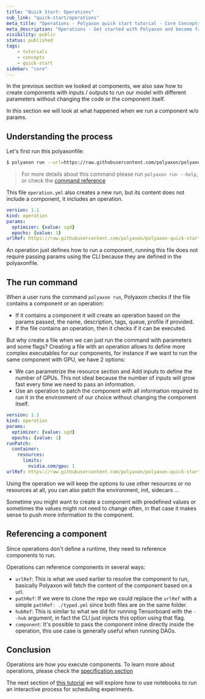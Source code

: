 ```yaml
---
title: "Quick Start: Operations"
sub_link: "quick-start/operations"
meta_title: "Operations - Polyaxon quick start tutorial - Core Concepts"
meta_description: "Operations - Get started with Polyaxon and become familiar with the ecosystem of Polyaxon with a top-level overview and useful links to get you started."
visibility: public
status: published
tags:
    - tutorials
    - concepts
    - quick-start
sidebar: "core"
---
```


In the previous section we looked at components, we also saw how to create components with inputs / outputs 
to run our model with different parameters without changing the code or the component itself.

In this section we will look at what happened when we run a component w/o params.

## Understanding the process

Let's first run this polyaxonfile:

```bash
$ polyaxon run --url=https://raw.githubusercontent.com/polyaxon/polyaxon-quick-start/master/experimentation/operation.yml
```

> For more details about this command please run `polyaxon run --help`, 
or check the [command reference](/docs/core/cli/run/)

This file `operation.yml` also creates a new run, but its content does not include a component, it includes an operation.

```yaml
version: 1.1
kind: operation
params:
  optimizer: {value: sgd}
  epochs: {value: 1}
urlRef: https://raw.githubusercontent.com/polyaxon/polyaxon-quick-start/master/experimentation/typed.yml
```

An operation just defines how to run a component, running this file does not require passing params using the CLI because they are defined in the polyaxonfile.

## The run command

When a user runs the command `polyaxon run`, Polyaxon checks if the file contains a component or an operation: 
 * If it contains a component it will create an operation based on the params passed, the name, description, tags, queue, profile if provided.
 * If the file contains an operation, then it checks if it can be executed.

But why create a file when we can just run the command with parameters and some flags?
Creating a file with an operation allows to define more complex executables for our components, 
for instance if we want to run the same component with GPU, we have 2 options:
 * We can parametrize the resource section and Add inputs to define the number of GPUs. This not ideal because the number of inputs will grow fast every time we need to pass an information.
 * Use an operation to patch the component with all information required to run it in the environment of our choice without changing the component itself.
 
```yaml
version: 1.1
kind: operation
params:
  optimizer: {value: sgd}
  epochs: {value: 1}
runPatch:
  container:
    resources:
      limits:
        nvidia.com/gpu: 1
urlRef: https://raw.githubusercontent.com/polyaxon/polyaxon-quick-start/master/experimentation/typed.yml
```

Using the operation we will keep the options to use other resources or no resources at all, you can also patch the environment, init, sidecars ...

Sometime you might want to create a component with predefined values or sometimes the values might not need to change often, 
in that case it makes sense to push more information to the component.

## Referencing a component

Since operations don't define a runtime, they need to reference components to run.

Operations can reference components in several ways:

 * `urlRef`: This is what we used earlier to resolve the component to run, basically Polyaxon will fetch the content of the component based on a url.
 * `pathRef`: If we were to clone the repo we could replace the `urlRef` with a simple `pathRef: ./typed.yml` since both files are on the same folder.
 * `hubRef`: This is similar to what we did for running Tensorboard with the `--hub` argument, in fact the CLI just injects this option using that flag.
 * `component`: It's possible to pass the component inline directly inside the operation, this use case is generally useful when running DAGs.

## Conclusion

Operations are how you execute components. To learn more about operations, please check the [specification section](/docs/core/specification/operation/)

The next section of [this tutorial](/docs/core/quick-start/iterate/) we will explore how to use notebooks to run an interactive process for scheduling experiments.

